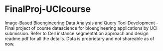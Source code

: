 # FinalProj-UCIcourse
Image-Based Bioengineering Data Analysis and Query Tool Development - Final project of course datascience for bioengineering applications by UCI submission.
Refer to Cell instance segmentation approach and design readme.pdf for all the details.
Data is proprietary and not shareable as of now.
